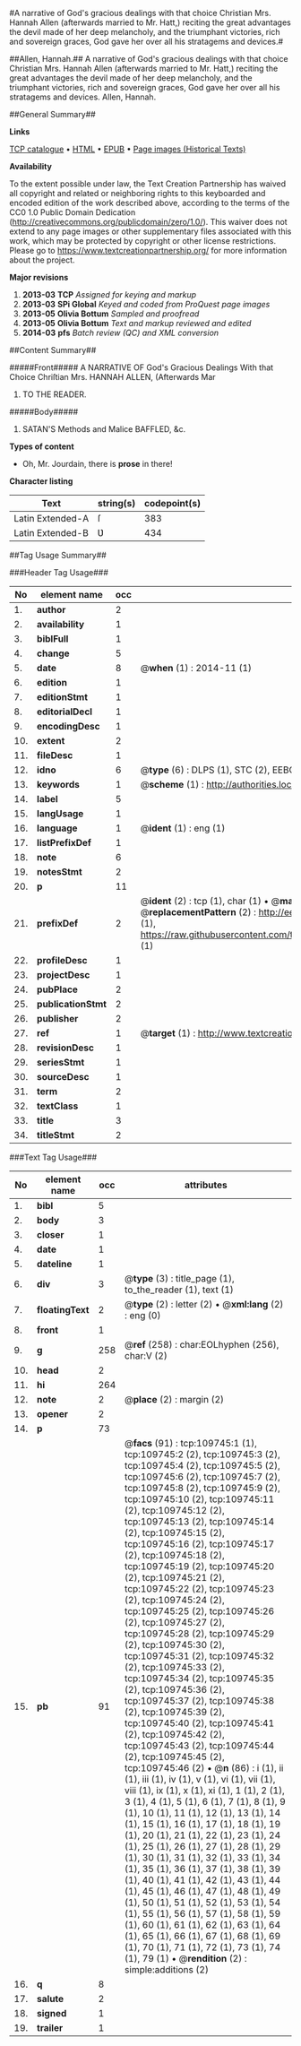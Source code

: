 #A narrative of God's gracious dealings with that choice Christian Mrs. Hannah Allen (afterwards married to Mr. Hatt,) reciting the great advantages the devil made of her deep melancholy, and the triumphant victories, rich and sovereign graces, God gave her over all his stratagems and devices.#

##Allen, Hannah.##
A narrative of God's gracious dealings with that choice Christian Mrs. Hannah Allen (afterwards married to Mr. Hatt,) reciting the great advantages the devil made of her deep melancholy, and the triumphant victories, rich and sovereign graces, God gave her over all his stratagems and devices.
Allen, Hannah.

##General Summary##

**Links**

[TCP catalogue](http://www.ota.ox.ac.uk/tcp/)  • 
[HTML](http://tei.it.ox.ac.uk/tcp/Texts-HTML/free/A23/A23632.html)  • 
[EPUB](http://tei.it.ox.ac.uk/tcp/Texts-EPUB/free/A23/A23632.epub) • 
[Page images (Historical Texts)](https://historicaltexts.jisc.ac.uk/eebo-25854959e)

**Availability**

To the extent possible under law, the Text Creation Partnership has waived all copyright and related or neighboring rights to this keyboarded and encoded edition of the work described above, according to the terms of the CC0 1.0 Public Domain Dedication (http://creativecommons.org/publicdomain/zero/1.0/). This waiver does not extend to any page images or other supplementary files associated with this work, which may be protected by copyright or other license restrictions. Please go to https://www.textcreationpartnership.org/ for more information about the project.

**Major revisions**

1. __2013-03__ __TCP__ *Assigned for keying and markup*
1. __2013-03__ __SPi Global__ *Keyed and coded from ProQuest page images*
1. __2013-05__ __Olivia Bottum__ *Sampled and proofread*
1. __2013-05__ __Olivia Bottum__ *Text and markup reviewed and edited*
1. __2014-03__ __pfs__ *Batch review (QC) and XML conversion*

##Content Summary##

#####Front#####
A NARRATIVE OF God's Gracious Dealings With that Choice Chriſtian Mrs. HANNAH ALLEN, (Afterwards Mar
1. TO THE READER.

#####Body#####

1. SATAN'S Methods and Malice BAFFLED, &c.

**Types of content**

  * Oh, Mr. Jourdain, there is **prose** in there!

**Character listing**


|Text|string(s)|codepoint(s)|
|---|---|---|
|Latin Extended-A|ſ|383|
|Latin Extended-B|Ʋ|434|

##Tag Usage Summary##

###Header Tag Usage###

|No|element name|occ|attributes|
|---|---|---|---|
|1.|__author__|2||
|2.|__availability__|1||
|3.|__biblFull__|1||
|4.|__change__|5||
|5.|__date__|8| @__when__ (1) : 2014-11 (1)|
|6.|__edition__|1||
|7.|__editionStmt__|1||
|8.|__editorialDecl__|1||
|9.|__encodingDesc__|1||
|10.|__extent__|2||
|11.|__fileDesc__|1||
|12.|__idno__|6| @__type__ (6) : DLPS (1), STC (2), EEBO-CITATION (1), OCLC (1), VID (1)|
|13.|__keywords__|1| @__scheme__ (1) : http://authorities.loc.gov/ (1)|
|14.|__label__|5||
|15.|__langUsage__|1||
|16.|__language__|1| @__ident__ (1) : eng (1)|
|17.|__listPrefixDef__|1||
|18.|__note__|6||
|19.|__notesStmt__|2||
|20.|__p__|11||
|21.|__prefixDef__|2| @__ident__ (2) : tcp (1), char (1)  •  @__matchPattern__ (2) : ([0-9\-]+):([0-9IVX]+) (1), (.+) (1)  •  @__replacementPattern__ (2) : http://eebo.chadwyck.com/downloadtiff?vid=$1&page=$2 (1), https://raw.githubusercontent.com/textcreationpartnership/Texts/master/tcpchars.xml#$1 (1)|
|22.|__profileDesc__|1||
|23.|__projectDesc__|1||
|24.|__pubPlace__|2||
|25.|__publicationStmt__|2||
|26.|__publisher__|2||
|27.|__ref__|1| @__target__ (1) : http://www.textcreationpartnership.org/docs/. (1)|
|28.|__revisionDesc__|1||
|29.|__seriesStmt__|1||
|30.|__sourceDesc__|1||
|31.|__term__|2||
|32.|__textClass__|1||
|33.|__title__|3||
|34.|__titleStmt__|2||


###Text Tag Usage###

|No|element name|occ|attributes|
|---|---|---|---|
|1.|__bibl__|5||
|2.|__body__|3||
|3.|__closer__|1||
|4.|__date__|1||
|5.|__dateline__|1||
|6.|__div__|3| @__type__ (3) : title_page (1), to_the_reader (1), text (1)|
|7.|__floatingText__|2| @__type__ (2) : letter (2)  •  @__xml:lang__ (2) : eng (0)|
|8.|__front__|1||
|9.|__g__|258| @__ref__ (258) : char:EOLhyphen (256), char:V (2)|
|10.|__head__|2||
|11.|__hi__|264||
|12.|__note__|2| @__place__ (2) : margin (2)|
|13.|__opener__|2||
|14.|__p__|73||
|15.|__pb__|91| @__facs__ (91) : tcp:109745:1 (1), tcp:109745:2 (2), tcp:109745:3 (2), tcp:109745:4 (2), tcp:109745:5 (2), tcp:109745:6 (2), tcp:109745:7 (2), tcp:109745:8 (2), tcp:109745:9 (2), tcp:109745:10 (2), tcp:109745:11 (2), tcp:109745:12 (2), tcp:109745:13 (2), tcp:109745:14 (2), tcp:109745:15 (2), tcp:109745:16 (2), tcp:109745:17 (2), tcp:109745:18 (2), tcp:109745:19 (2), tcp:109745:20 (2), tcp:109745:21 (2), tcp:109745:22 (2), tcp:109745:23 (2), tcp:109745:24 (2), tcp:109745:25 (2), tcp:109745:26 (2), tcp:109745:27 (2), tcp:109745:28 (2), tcp:109745:29 (2), tcp:109745:30 (2), tcp:109745:31 (2), tcp:109745:32 (2), tcp:109745:33 (2), tcp:109745:34 (2), tcp:109745:35 (2), tcp:109745:36 (2), tcp:109745:37 (2), tcp:109745:38 (2), tcp:109745:39 (2), tcp:109745:40 (2), tcp:109745:41 (2), tcp:109745:42 (2), tcp:109745:43 (2), tcp:109745:44 (2), tcp:109745:45 (2), tcp:109745:46 (2)  •  @__n__ (86) : i (1), ii (1), iii (1), iv (1), v (1), vi (1), vii (1), viii (1), ix (1), x (1), xi (1), 1 (1), 2 (1), 3 (1), 4 (1), 5 (1), 6 (1), 7 (1), 8 (1), 9 (1), 10 (1), 11 (1), 12 (1), 13 (1), 14 (1), 15 (1), 16 (1), 17 (1), 18 (1), 19 (1), 20 (1), 21 (1), 22 (1), 23 (1), 24 (1), 25 (1), 26 (1), 27 (1), 28 (1), 29 (1), 30 (1), 31 (1), 32 (1), 33 (1), 34 (1), 35 (1), 36 (1), 37 (1), 38 (1), 39 (1), 40 (1), 41 (1), 42 (1), 43 (1), 44 (1), 45 (1), 46 (1), 47 (1), 48 (1), 49 (1), 50 (1), 51 (1), 52 (1), 53 (1), 54 (1), 55 (1), 56 (1), 57 (1), 58 (1), 59 (1), 60 (1), 61 (1), 62 (1), 63 (1), 64 (1), 65 (1), 66 (1), 67 (1), 68 (1), 69 (1), 70 (1), 71 (1), 72 (1), 73 (1), 74 (1), 79 (1)  •  @__rendition__ (2) : simple:additions (2)|
|16.|__q__|8||
|17.|__salute__|2||
|18.|__signed__|1||
|19.|__trailer__|1||
